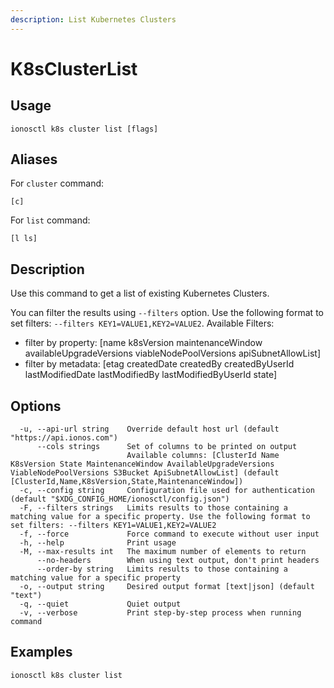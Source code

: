 ```yaml
---
description: List Kubernetes Clusters
---
```


# K8sClusterList

## Usage

```text
ionosctl k8s cluster list [flags]
```

## Aliases

For `cluster` command:

```text
[c]
```

For `list` command:

```text
[l ls]
```

## Description

Use this command to get a list of existing Kubernetes Clusters.

You can filter the results using `--filters` option. Use the following format to set filters: `--filters KEY1=VALUE1,KEY2=VALUE2`.
Available Filters:
* filter by property: [name k8sVersion maintenanceWindow availableUpgradeVersions viableNodePoolVersions apiSubnetAllowList]
* filter by metadata: [etag createdDate createdBy createdByUserId lastModifiedDate lastModifiedBy lastModifiedByUserId state]

## Options

```text
  -u, --api-url string    Override default host url (default "https://api.ionos.com")
      --cols strings      Set of columns to be printed on output 
                          Available columns: [ClusterId Name K8sVersion State MaintenanceWindow AvailableUpgradeVersions ViableNodePoolVersions S3Bucket ApiSubnetAllowList] (default [ClusterId,Name,K8sVersion,State,MaintenanceWindow])
  -c, --config string     Configuration file used for authentication (default "$XDG_CONFIG_HOME/ionosctl/config.json")
  -F, --filters strings   Limits results to those containing a matching value for a specific property. Use the following format to set filters: --filters KEY1=VALUE1,KEY2=VALUE2
  -f, --force             Force command to execute without user input
  -h, --help              Print usage
  -M, --max-results int   The maximum number of elements to return
      --no-headers        When using text output, don't print headers
      --order-by string   Limits results to those containing a matching value for a specific property
  -o, --output string     Desired output format [text|json] (default "text")
  -q, --quiet             Quiet output
  -v, --verbose           Print step-by-step process when running command
```

## Examples

```text
ionosctl k8s cluster list
```

